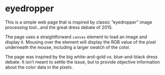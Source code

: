 # eyedropper

This is a simple web page that is inspired by classic “eyedropper” image processing tool…and the great dress debate of 2015.

The page uses a straightforward `canvas` element to load an image and display it. Mousing over the element will display
the RGB value of the pixel underneath the mouse, including a larger swatch of the color.

The page was inspired by the big white-and-gold vs. blue-and-black dress debate. It isn’t meant to settle the issue, but
to provide objective information about the color data in the pixels.
